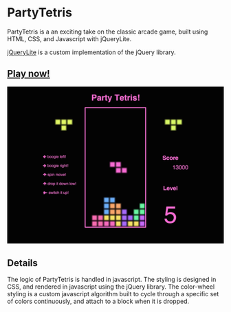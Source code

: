 
# PartyTetris

PartyTetris is a an exciting take on the classic arcade game, built using HTML, CSS, and Javascript with jQueryLite.

[jQueryLite](../jQueryLite/jquery_lite.js) is a custom implementation of the jQuery library.

## <a href='http://pmckelvy1.github.io/PartyTetris/'>Play now!</a>

![PartyTetris!](/party-tetris-screenshot.jpg "PartyTetris")

## Details

The logic of PartyTetris is handled in javascript.  The styling is designed in CSS, and rendered in javascript using the jQuery library.  The color-wheel styling is a custom javascript algorithm built to cycle through a specific set of colors continuously, and attach to a block when it is dropped.
